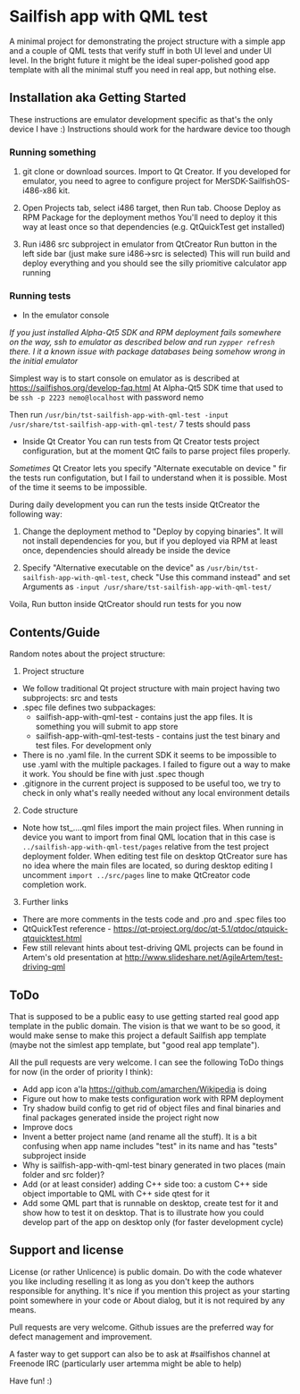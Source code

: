 Sailfish app with QML test
=========

A minimal project for demonstrating the project structure with a simple app and a couple of QML tests that verify stuff in both UI level and under UI level. In the bright future it might be the ideal super-polished good app template with all the minimal stuff you need in real app, but nothing else.

Installation aka Getting Started
------------

These instructions are emulator development specific as that's the only device I have :)
Instructions should work for the hardware device too though

### Running something
1. git clone or download sources. Import to Qt Creator. If you developed for emulator, you need to agree to configure project for MerSDK-SailfishOS-i486-x86 kit.

2. Open Projects tab, select i486 target, then Run tab. Choose Deploy as RPM Package for the deployment methos
You'll need to deploy it this way at least once so that dependencies (e.g. QtQuickTest get installed)

3. Run i486 src subproject in emulator from QtCreator Run button in the left side bar (just make sure i486->src is selected)
This will run build and deploy everything and you should see the silly priomitive calculator app running

### Running tests
* In the emulator console

_If you just installed Alpha-Qt5 SDK and RPM deployment fails somewhere on the way, ssh to emulator as described below and run `zypper refresh` there. I it a known issue with package databases being somehow wrong in the initial emulator_

Simplest way is to start console on emulator as is described at https://sailfishos.org/develop-faq.html
At Alpha-Qt5 SDK time that used to be `ssh -p 2223 nemo@localhost` with password nemo

Then run `/usr/bin/tst-sailfish-app-with-qml-test -input /usr/share/tst-sailfish-app-with-qml-test/`
7 tests should pass

* Inside Qt Creator
You can run tests from Qt Creator tests project configuration, but at the moment QtC fails to parse project files properly.

*Sometimes* Qt Creator lets you specify "Alternate executable on device " fir the tests run configutation, but I fail to understand when it is possible. Most of the time it seems to be impossible.

During daily development you can run the tests inside QtCreator the following way:

1. Change the deployment method to "Deploy by copying binaries". It will not install dependencies for you, but if you deployed via RPM at least once, dependencies should already be inside the device

2. Specify "Alternative executable on the device" as `/usr/bin/tst-sailfish-app-with-qml-test`, check "Use this command instead" and set Arguments as `-input /usr/share/tst-sailfish-app-with-qml-test/`

Voila, Run button inside QtCreator should run tests for you now


Contents/Guide
------------

Random notes about the project structure:

1. Project structure
* We follow traditional Qt project structure with main project having two subprojects: src and tests
* .spec file defines two subpackages:
   * sailfish-app-with-qml-test - contains just the app files. It is something you will submit to app store
   * sailfish-app-with-qml-test-tests - contains just the test binary and test files. For development only
* There is no .yaml file. In the current SDK it seems to be impossible to use .yaml with the multiple packages. I failed to figure out a way to make it work. You should be fine with just .spec though
* .gitignore in the current project is supposed to be useful too, we try to check in only what's really needed without any local environment details

2. Code structure
* Note how tst_....qml files import the main project files. When running in device you want to import from final QML location that in this case is `../sailfish-app-with-qml-test/pages` relative from the test project deployment folder. When editing test file on desktop QtCreator sure has no idea where the main files are located, so during desktop editing I uncomment `import ../src/pages` line to make QtCreator code completion work.

3. Further links
* There are more comments in the tests code and .pro and .spec files too
* QtQuickTest reference - https://qt-project.org/doc/qt-5.1/qtdoc/qtquick-qtquicktest.html
* Few still relevant hints about test-driving QML projects can be found in Artem's old presentation at http://www.slideshare.net/AgileArtem/test-driving-qml


ToDo
------------
That is supposed to be a public easy to use getting started real good app template in the public domain. The vision is that we want to be so good, it would make sense to make this project a default Sailfish app template (maybe not the simlest app template, but "good real app template").

All the pull requests are very welcome. I can see the following ToDo things for now (in the order of priority I think):
* Add app icon a'la https://github.com/amarchen/Wikipedia is doing
* Figure out how to make tests configuration work with RPM deployment
* Try shadow build config to get rid of object files and final binaries and final packages generated inside the project right now
* Improve docs
* Invent a better project name (and rename all the stuff). It is a bit confusing when app name includes "test" in its name and has "tests" subproject inside
* Why is sailfish-app-with-qml-test binary generated in two places (main folder and src folder)?
* Add (or at least consider) adding C++ side too: a custom C++ side object importable to QML with C++ side qtest for it
* Add some QML part that is runnable on desktop, create test for it and show how to test it on desktop. That is to illustrate how you could develop part of the app on desktop only (for faster development cycle)


Support and license
-------------------

License (or rather Unlicence) is public domain. Do with the code whatever you like including reselling it as long as you don't keep the authors responsible for anything. It's nice if you mention this project as your starting point somewhere in your code or About dialog, but it is not required by any means.

Pull requests are very welcome. Github issues are the preferred way for defect management and improvement.

A faster way to get support can also be to ask at #sailfishos channel at Freenode IRC (particularly user artemma might be able to help)

Have fun! :)